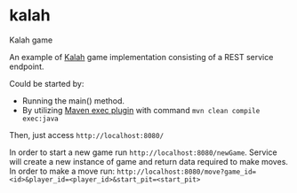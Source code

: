 # kalah
Kalah game

An example of [Kalah][1] game implementation consisting of a REST service endpoint.

Could be started by:
* Running the main() method.
* By utilizing [Maven exec plugin][2] with command `mvn clean compile exec:java`

Then, just access `http://localhost:8080/` 
 
 In order to start a new game run `http://localhost:8080/newGame`. Service will create a new instance of game and return data required to make moves.
 In order to make a move run:
 `http://localhost:8080/move?game_id=<id>&player_id=<player_id>&start_pit=<start_pit>`
 
 [1]: https://en.wikipedia.org/wiki/Kalah
 [2]: http://www.mojohaus.org/exec-maven-plugin/
